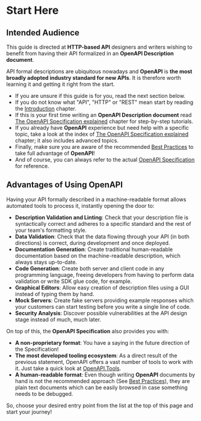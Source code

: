 # Start Here

## Intended Audience

This guide is directed at **HTTP-based API** designers and writers wishing to benefit from having their API formalized in an **OpenAPI Description document**.

API formal descriptions are ubiquitous nowadays and **OpenAPI** is **the most broadly adopted industry standard for new APIs**. It is therefore worth learning it and getting it right from the start.

- If you are unsure if this guide is for you, read the next section below.
- If you do not know what "API", "HTTP" or "REST" mean start by reading the [Introduction](introduction.md) chapter.
- If this is your first time writing an **OpenAPI Description document** read [The OpenAPI Specification explained](specification.md) chapter for step-by-step tutorials.
- If you already have **OpenAPI** experience but need help with a specific topic, take a look at the index of [The OpenAPI Specification explained](specification.md) chapter; it also includes advanced topics.
- Finally, make sure you are aware of the recommended [Best Practices](best-practices.md) to take full advantage of **OpenAPI**!
- And of course, you can always refer to the actual [OpenAPI Specification](http://spec.openapis.org/oas/v3.0.3) for reference.

## Advantages of Using OpenAPI

Having your API formally described in a machine-readable format allows automated tools to process it, instantly opening the door to:

- **Description Validation and Linting**: Check that your description file is syntactically correct and adheres to a specific standard and the rest of your team's formatting style.
- **Data Validation**: Check that the data flowing through your API (in both directions) is correct, during development and once deployed.
- **Documentation Generation**: Create traditional human-readable documentation based on the machine-readable description, which always stays up-to-date.
- **Code Generation**: Create both server and client code in any programming language, freeing developers from having to perform data validation or write SDK glue code, for example.
- **Graphical Editors**: Allow easy creation of description files using a GUI instead of typing them by hand.
- **Mock Servers**: Create fake servers providing example responses which your customers can start testing before you write a single line of code.
- **Security Analysis**: Discover possible vulnerabilities at the API design stage instead of much, much later.

On top of this, the **OpenAPI Specification** also provides you with:

- **A non-proprietary format**: You have a saying in the future direction of the Specification!
- **The most developed tooling ecosystem**: As a direct result of the previous statement, OpenAPI offers a vast number of tools to work with it. Just take a quick look at [OpenAPI.Tools](https://openapi.tools/).
- **A human-readable format**: Even though writing **OpenAPI** documents by hand is not the recommended approach (See [Best Practices](best-practices.md)), they are plain text documents which can be easily browsed in case something needs to be debugged.

So, choose your desired entry point from the list at the top of this page and start your journey!
